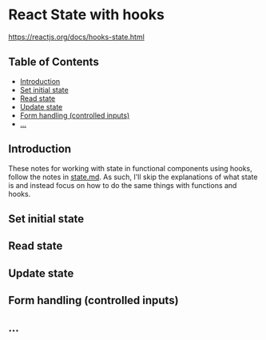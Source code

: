 # React State with hooks

<https://reactjs.org/docs/hooks-state.html>

## Table of Contents

<!-- toc -->

- [Introduction](#introduction)
- [Set initial state](#set-initial-state)
- [Read state](#read-state)
- [Update state](#update-state)
- [Form handling (controlled inputs)](#form-handling-controlled-inputs)
- [...](#)

<!-- tocstop -->

## Introduction

These notes for working with state in functional components using hooks, follow the notes in [state.md](https://github.com/jessicarush/react-notes/blob/master/state.md). As such, I'll skip the explanations of what state is and instead focus on how to do the same things with functions and hooks.

## Set initial state

## Read state

## Update state

## Form handling (controlled inputs)

## ...
